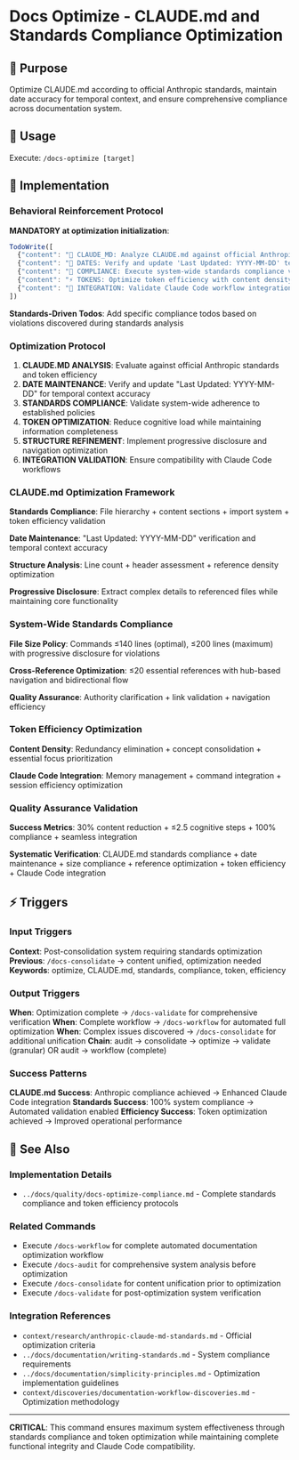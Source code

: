 # Docs Optimize - CLAUDE.md and Standards Compliance Optimization

## 🎯 Purpose
Optimize CLAUDE.md according to official Anthropic standards, maintain date accuracy for temporal context, and ensure comprehensive compliance across documentation system.

## 🚀 Usage
Execute: `/docs-optimize [target]`

## 🔧 Implementation

### Behavioral Reinforcement Protocol
**MANDATORY at optimization initialization**:

```javascript
TodoWrite([
  {"content": "📄 CLAUDE_MD: Analyze CLAUDE.md against official Anthropic standards", "status": "pending", "priority": "high", "id": "optimize-claude-1"},
  {"content": "📅 DATES: Verify and update 'Last Updated: YYYY-MM-DD' temporal accuracy", "status": "pending", "priority": "high", "id": "optimize-dates-1"},
  {"content": "📏 COMPLIANCE: Execute system-wide standards compliance validation", "status": "pending", "priority": "high", "id": "optimize-compliance-1"},
  {"content": "⚡ TOKENS: Optimize token efficiency with content density enhancement", "status": "pending", "priority": "medium", "id": "optimize-tokens-1"},
  {"content": "🔗 INTEGRATION: Validate Claude Code workflow integration compatibility", "status": "pending", "priority": "medium", "id": "optimize-integration-1"}
])
```

**Standards-Driven Todos**: Add specific compliance todos based on violations discovered during standards analysis

### Optimization Protocol
1. **CLAUDE.MD ANALYSIS**: Evaluate against official Anthropic standards and token efficiency
2. **DATE MAINTENANCE**: Verify and update "Last Updated: YYYY-MM-DD" for temporal context accuracy
3. **STANDARDS COMPLIANCE**: Validate system-wide adherence to established policies
4. **TOKEN OPTIMIZATION**: Reduce cognitive load while maintaining information completeness
5. **STRUCTURE REFINEMENT**: Implement progressive disclosure and navigation optimization
6. **INTEGRATION VALIDATION**: Ensure compatibility with Claude Code workflows

### CLAUDE.md Optimization Framework
**Standards Compliance**: File hierarchy + content sections + import system + token efficiency validation

**Date Maintenance**: "Last Updated: YYYY-MM-DD" verification and temporal context accuracy

**Structure Analysis**: Line count + header assessment + reference density optimization

**Progressive Disclosure**: Extract complex details to referenced files while maintaining core functionality

### System-Wide Standards Compliance
**File Size Policy**: Commands ≤140 lines (optimal), ≤200 lines (maximum) with progressive disclosure for violations

**Cross-Reference Optimization**: ≤20 essential references with hub-based navigation and bidirectional flow

**Quality Assurance**: Authority clarification + link validation + navigation efficiency

### Token Efficiency Optimization
**Content Density**: Redundancy elimination + concept consolidation + essential focus prioritization

**Claude Code Integration**: Memory management + command integration + session efficiency optimization

### Quality Assurance Validation
**Success Metrics**: 30% content reduction + ≤2.5 cognitive steps + 100% compliance + seamless integration

**Systematic Verification**: CLAUDE.md standards compliance + date maintenance + size compliance + reference optimization + token efficiency + Claude Code integration

## ⚡ Triggers

### Input Triggers
**Context**: Post-consolidation system requiring standards optimization
**Previous**: `/docs-consolidate` → content unified, optimization needed
**Keywords**: optimize, CLAUDE.md, standards, compliance, token, efficiency

### Output Triggers
**When**: Optimization complete → `/docs-validate` for comprehensive verification
**When**: Complete workflow → `/docs-workflow` for automated full optimization
**When**: Complex issues discovered → `/docs-consolidate` for additional unification
**Chain**: audit → consolidate → optimize → validate (granular) OR audit → workflow (complete)

### Success Patterns
**CLAUDE.md Success**: Anthropic compliance achieved → Enhanced Claude Code integration
**Standards Success**: 100% system compliance → Automated validation enabled
**Efficiency Success**: Token optimization achieved → Improved operational performance

## 🔗 See Also

### Implementation Details
- `../docs/quality/docs-optimize-compliance.md` - Complete standards compliance and token efficiency protocols

### Related Commands
- Execute `/docs-workflow` for complete automated documentation optimization workflow
- Execute `/docs-audit` for comprehensive system analysis before optimization
- Execute `/docs-consolidate` for content unification prior to optimization
- Execute `/docs-validate` for post-optimization system verification

### Integration References
- `context/research/anthropic-claude-md-standards.md` - Official optimization criteria
- `../docs/documentation/writing-standards.md` - System compliance requirements
- `../docs/documentation/simplicity-principles.md` - Optimization implementation guidelines
- `context/discoveries/documentation-workflow-discoveries.md` - Optimization methodology

---

**CRITICAL**: This command ensures maximum system effectiveness through standards compliance and token optimization while maintaining complete functional integrity and Claude Code compatibility.